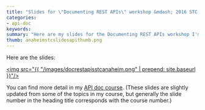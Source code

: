 ```yaml
---
title: "Slides for \"Documenting REST APIs\" workshop &mdash; 2016 STC Summit Anaheim, Calif."
categories:
- api-doc
keywords: 
summary: "Here are my slides for the Documenting REST APIs workshop I'm giving at the 2016 STC Summit in Anaheim, California. The workshop lasts 3.5 hours. These slides cover a host of topics, including how to use APIs, how to document APIs, how to publish APIs, and more. There are lots of hands-on activities throughout. Some of the activities involve using the command line, the Chrome JavaScript Console, Postman, Git, reading JSON, and more."
thumb: anaheimstcslidesapithumb.png
---
```


Here are the slides:

<a href="http://idratherbewriting.com/files/apiworkshopslidesstc/" target="_blank"><img src="{{ "/images/docrestapisstcanaheim.png" | prepend: site.baseurl }}"/></a>

You can find more detail in my [API doc course](http://idratherbewriting.com/docapis_course_overview/). (These slides are slightly updated from some of the topics in my course, but generally the slide number in the heading title corresponds with the course number.)